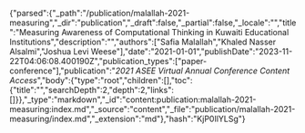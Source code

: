 {"parsed":{"_path":"/publication/malallah-2021-measuring","_dir":"publication","_draft":false,"_partial":false,"_locale":"","title":"Measuring Awareness of Computational Thinking in Kuwaiti Educational Institutions","description":"","authors":["Safia Malallah","Khaled Nasser Alsalmi","Joshua Levi Weese"],"date":"2021-01-01","publishDate":"2023-11-22T04:06:08.400190Z","publication_types":["paper-conference"],"publication":"*2021 ASEE Virtual Annual Conference Content Access*","body":{"type":"root","children":[],"toc":{"title":"","searchDepth":2,"depth":2,"links":[]}},"_type":"markdown","_id":"content:publication:malallah-2021-measuring:index.md","_source":"content","_file":"publication/malallah-2021-measuring/index.md","_extension":"md"},"hash":"KjP0IlYLSg"}